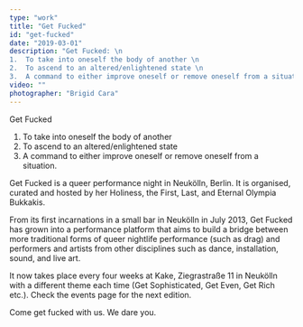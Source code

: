 ```yaml
---
type: "work"
title: "Get Fucked"
id: "get-fucked"
date: "2019-03-01"
description: "Get Fucked: \n
1.  To take into oneself the body of another \n
2.	To ascend to an altered/enlightened state \n
3.	A command to either improve oneself or remove oneself from a situation." 
video: ""
photographer: "Brigid Cara"
---
```


Get Fucked

1.	To take into oneself the body of another  
2.	To ascend to an altered/enlightened state  
3.	A command to either improve oneself or remove oneself from a situation.  

Get Fucked is a queer performance night in Neukölln, Berlin. It is organised, curated and hosted by her Holiness, the First, Last, and Eternal Olympia Bukkakis. 

From its first incarnations in a small bar in Neukölln in July 2013, Get Fucked has grown into a performance platform that aims to build a bridge between more traditional forms of queer nightlife performance (such as drag) and performers and artists from other disciplines such as dance, installation, sound, and live art.  

It now takes place every four weeks at Kake, Ziegrastraße 11 in Neukölln with a different theme each time (Get Sophisticated, Get Even, Get Rich etc.). Check the events page for the next edition.  

Come get fucked with us. We dare you.  